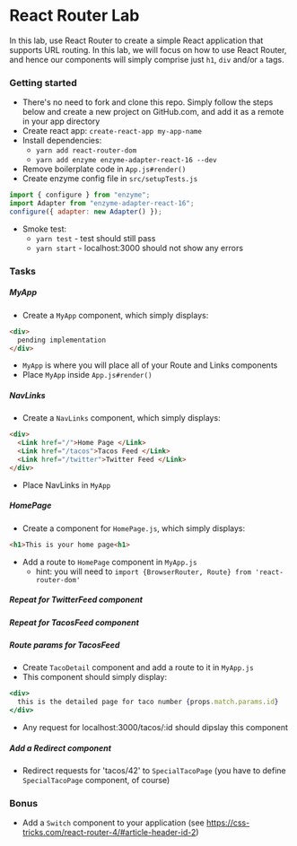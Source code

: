 # React Router Lab

In this lab, use React Router to create a simple React application that supports URL routing. In this lab, we will focus on how to use React Router, and hence our components will simply comprise just `h1`, `div` and/or `a` tags.

### Getting started
- There's no need to fork and clone this repo. Simply follow the steps below and create a new project on GitHub.com, and add it as a remote in your app directory
- Create react app: `create-react-app my-app-name`
- Install dependencies:
  - `yarn add react-router-dom`
  - `yarn add enzyme enzyme-adapter-react-16 --dev`
- Remove boilerplate code in `App.js#render()`
- Create enzyme config file in `src/setupTests.js`

```js
import { configure } from "enzyme";
import Adapter from "enzyme-adapter-react-16";
configure({ adapter: new Adapter() });
```
- Smoke test:
  - `yarn test` - test should still pass
  - `yarn start` - localhost:3000 should not show any errors

### Tasks

##### MyApp
- Create a `MyApp` component, which simply displays:
```html
<div>
  pending implementation
</div>
```
- `MyApp` is where you will place all of your Route and Links components
- Place `MyApp` inside `App.js#render()`  

##### NavLinks
- Create a `NavLinks` component, which simply displays:

```html
<div>
  <Link href="/">Home Page </Link>
  <Link href="/tacos">Tacos Feed </Link>
  <Link href="/twitter">Twitter Feed </Link>
</div>
```

- Place NavLinks in `MyApp`

##### HomePage
- Create a component for `HomePage.js`, which simply displays:
  
```html
<h1>This is your home page<h1>
```
- Add a route to `HomePage` component in `MyApp.js`
  - hint: you will need to `import {BrowserRouter, Route} from 'react-router-dom'`

##### Repeat for TwitterFeed component 

##### Repeat for TacosFeed component

##### Route params for TacosFeed
- Create `TacoDetail` component and add a route to it in `MyApp.js`
- This component should simply display:
```jsx
<div>
  this is the detailed page for taco number {props.match.params.id}
</div>
```
- Any request for localhost:3000/tacos/:id should dipslay this component

##### Add a Redirect component
- Redirect requests for 'tacos/42' to `SpecialTacoPage` 
(you have to define `SpecialTacoPage` component, of course)


### Bonus

- Add a `Switch` component to your application (see https://css-tricks.com/react-router-4/#article-header-id-2)